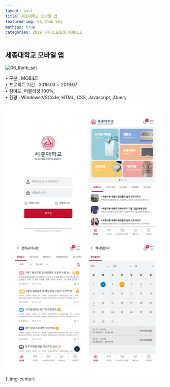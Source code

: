 ```yaml
---
layout: post
title: 세종대학교 모바일 앱
featured-img: 06_thmb_sej
mathjax: true
categories: 2019 (주)소프트잼 MOBILE
---
```


## 세종대학교 모바일 앱

![06_thmb_sej](/images/06_thmb_sej.jpg)  

• 구분 : MOBILE  
• 프로젝트 기간 : 2019.03 ~ 2019.07  
• 참여도: 퍼블리싱 100%;  
• 환경 : Windows,VSCode, HTML, CSS, Javascript, jQuery  

![06_sej_list](/images/06_sej_list.png){:.img-center} 
